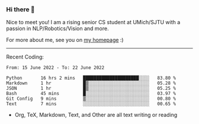 ### Hi there 👋

Nice to meet you! I am a rising senior CS student at UMich/SJTU with a passion in NLP/Robotics/Vision and more. 

For more about me, see you on [my homepage](https://jiayipan.me) :)

---

Recent Coding:
<!--START_SECTION:waka-->

```text
From: 15 June 2022 - To: 22 June 2022

Python       16 hrs 2 mins   █████████████████████░░░░   83.80 %
Markdown     1 hr            █▒░░░░░░░░░░░░░░░░░░░░░░░   05.28 %
JSON         1 hr            █▒░░░░░░░░░░░░░░░░░░░░░░░   05.25 %
Bash         45 mins         █░░░░░░░░░░░░░░░░░░░░░░░░   03.97 %
Git Config   9 mins          ▒░░░░░░░░░░░░░░░░░░░░░░░░   00.80 %
Text         7 mins          ░░░░░░░░░░░░░░░░░░░░░░░░░   00.65 %
```

<!--END_SECTION:waka-->
- Org, TeX, Markdown, Text, and Other are all text writing or reading
